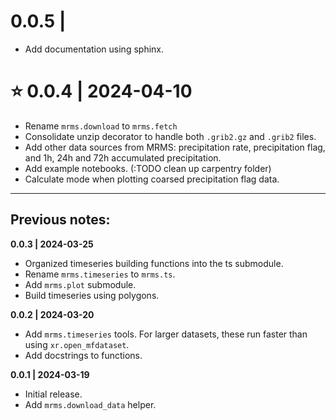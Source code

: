 # 0.0.5 |
- Add documentation using sphinx. 

# ⭐ 0.0.4 | 2024-04-10
- Rename `mrms.download` to `mrms.fetch`
- Consolidate unzip decorator to handle both `.grib2.gz` and `.grib2` files.
- Add other data sources from MRMS: precipitation rate, precipitation flag, and 1h, 24h and 72h accumulated precipitation. 
- Add example notebooks. (:TODO clean up carpentry folder)
- Calculate mode when plotting coarsed precipitation flag data.

___________

## Previous notes:

**0.0.3 | 2024-03-25**
- Organized timeseries building functions into the ts submodule.
- Rename `mrms.timeseries` to `mrms.ts`.
- Add `mrms.plot` submodule.
- Build timeseries using polygons.


**0.0.2 | 2024-03-20**
- Add `mrms.timeseries` tools. For larger datasets, these run faster than using `xr.open_mfdataset`.
- Add docstrings to functions.

**0.0.1 | 2024-03-19**
- Initial release.
- Add `mrms.download_data` helper.